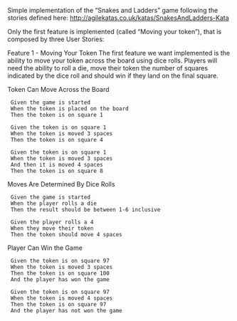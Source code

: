  Simple implementation of the “Snakes and Ladders” game following the stories defined here: http://agilekatas.co.uk/katas/SnakesAndLadders-Kata
 
  
 
 Only the first feature is implemented (called “Moving your token”), that is composed by three User Stories:
 
 Feature 1 - Moving Your Token
 The first feature we want implemented is the ability to move your token across the board using dice rolls. 
 Players will need the ability to roll a die, move their token the number of squares indicated by the dice roll 
 and should win if they land on the final square.
 
 Token Can Move Across the Board
 
     Given the game is started
     When the token is placed on the board
     Then the token is on square 1
     
     Given the token is on square 1
     When the token is moved 3 spaces
     Then the token is on square 4
     
     Given the token is on square 1
     When the token is moved 3 spaces
     And then it is moved 4 spaces
     Then the token is on square 8
 
 Moves Are Determined By Dice Rolls
 
     Given the game is started
     When the player rolls a die
     Then the result should be between 1-6 inclusive
     
     Given the player rolls a 4
     When they move their token
     Then the token should move 4 spaces
 
 Player Can Win the Game
 
     Given the token is on square 97
     When the token is moved 3 spaces
     Then the token is on square 100
     And the player has won the game
     
     Given the token is on square 97
     When the token is moved 4 spaces
     Then the token is on square 97
     And the player has not won the game
 

 
 
